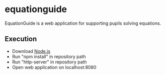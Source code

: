 # equationguide

EquationGuide is a web application for supporting pupils solving equations.

## Execution

* Download [Node.js](https://nodejs.org/en/download/)
* Run "npm install" in repository path
* Run "http-server" in repository path
* Open web application on localhost:8080

